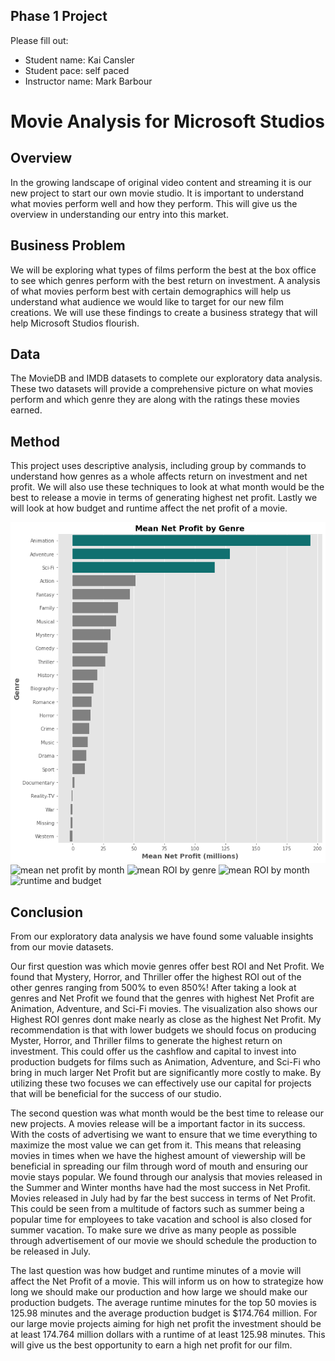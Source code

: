 ## Phase 1 Project

Please fill out:
* Student name: Kai Cansler
* Student pace: self paced
* Instructor name: Mark Barbour

# Movie Analysis for Microsoft Studios


## Overview
In the growing landscape of original video content and streaming it is our new project to start our own movie studio. It is important to understand what movies perform well and how they perform. This will give us the overview in understanding our entry into this market.

## Business Problem
We will be exploring what types of films perform the best at the box office to see which genres perform with the best return on investment. A analysis of what movies perform best with certain demographics will help us understand what audience we would like to target for our new film creations. We will use these findings to create a business strategy that will help Microsoft Studios flourish.

## Data
The MovieDB and IMDB datasets to complete our exploratory data analysis. These two datasets will provide a comprehensive picture on what movies perform and which genre they are along with the ratings these movies earned.

## Method
This project uses descriptive analysis, including group by commands to understand how genres as a whole affects return on investment and net profit. We will also use these techniques to look at what month would be the best to release a movie in terms of generating highest net profit. Lastly we will look at how budget and runtime affect the net profit of a movie.

![mean net profit by genre](https://github.com/kai-cansler/movie_analysis/blob/main/mean_np_genre.png)
![mean net profit by month](https://github.com/kai_cansler/movie_analysis/blob/main/mean_np_month.png?raw=true)
![mean ROI by genre](https://github.com/kai_cansler/movie_analysis/blob/main/mean_roi_genre.png?raw=true)
![mean ROI by month](https://github.com/kai_cansler/movie_analysis/blob/main/mean_roi_month.png?raw=true)
![runtime and budget](https://github.com/kai_cansler/movie_analysis/blob/main/runtime_budget.png?raw=true)

## Conclusion
From our exploratory data analysis we have found some valuable insights from our movie datasets. 

Our first question was which movie genres offer best ROI and Net Profit. We found that Mystery, Horror, and Thriller offer the highest ROI out of the other genres ranging from 500% to even 850%! After taking a look at genres and Net Profit we found that the genres with highest Net Profit are Animation,  Adventure, and Sci-Fi movies. The visualization also shows our Highest ROI genres dont make nearly as close as the highest Net Profit. My recommendation is that with lower budgets we should focus on producing Myster, Horror, and Thriller films to generate the highest return on investment. This could offer us the cashflow and capital to invest into production budgets for films such as Animation, Adventure, and Sci-Fi who bring in much larger Net Profit but are significantly more costly to make. By utilizing these two focuses we can effectively use our capital for projects that will be beneficial for the success of our studio.

The second question was what month would be the best time to release our new projects. A movies release will be a important factor in its success. With the costs of advertising we want to ensure that we time everything to maximize the most value we can get from it. This means that releasing movies in times when we have the highest amount of viewership will be beneficial in spreading our film through word of mouth and ensuring our movie stays popular. We found through our analysis that movies released in the Summer and Winter months have had the most success in Net Profit. Movies released in July had by far the best success in terms of Net Profit. This could be seen from a multitude of factors such as summer being a popular time for employees to take vacation and school is also closed for summer vacation. To make sure we drive as many people as possible through advertisement of our movie we should schedule the production to be released in July.

The last question was how budget and runtime minutes of a movie will affect the Net Profit of a movie. This will inform us on how to strategize how long we should make our production and how large we should make our production budgets. The average runtime minutes for the top 50 movies is 125.98 minutes and the average production budget is $174.764 million. For our large movie projects aiming for high net profit the investment should be at least 174.764 million dollars with a runtime of at least 125.98 minutes. This will give us the best opportunity to earn a high net profit for our film.